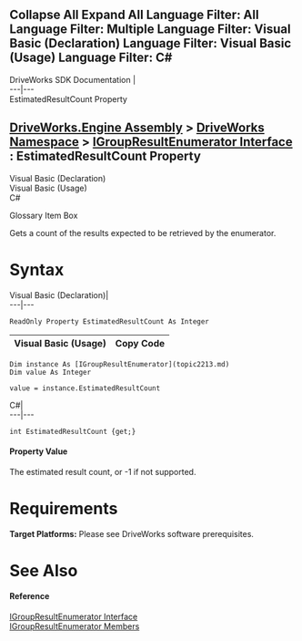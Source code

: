 Collapse All Expand All Language Filter: All  Language Filter: Multiple  Language Filter: Visual Basic (Declaration) Language Filter: Visual Basic (Usage) Language Filter: C#  
---  
DriveWorks SDK Documentation  |   
---|---  
EstimatedResultCount Property   
  
[DriveWorks.Engine Assembly](topic2156.md) > [DriveWorks Namespace](topic2159.md) > [IGroupResultEnumerator Interface](topic2213.md) : EstimatedResultCount Property  
---  
  
Visual Basic (Declaration)    
Visual Basic (Usage)    
C# 

Glossary Item Box

Gets a count of the results expected to be retrieved by the enumerator. 

# Syntax

Visual Basic (Declaration)|   
---|---  
      
    
    ReadOnly Property EstimatedResultCount As Integer  
  
Visual Basic (Usage)| Copy Code  
---|---  
      
    
    Dim instance As [IGroupResultEnumerator](topic2213.md)
    Dim value As Integer
     
    value = instance.EstimatedResultCount  
  
C#|   
---|---  
      
    
    int EstimatedResultCount {get;}  
  
#### Property Value

The estimated result count, or -1 if not supported.

# Requirements

**Target Platforms:** Please see DriveWorks software prerequisites.

# See Also

#### Reference

[IGroupResultEnumerator Interface](topic2213.md)   
[IGroupResultEnumerator Members](topic2214.md)


